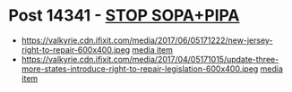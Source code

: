 # Post 14341 - [STOP SOPA+PIPA](https://www.ifixit.com/News/14341/sopa-when-law-repair-goes-wrong)

- https://valkyrie.cdn.ifixit.com/media/2017/06/05171222/new-jersey-right-to-repair-600x400.jpeg [media item](media-27637.md)
- https://valkyrie.cdn.ifixit.com/media/2017/04/05171015/update-three-more-states-introduce-right-to-repair-legislation-600x400.jpeg [media item](media-27657.md)